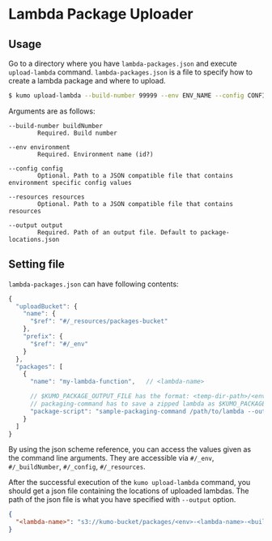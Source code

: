 
# Lambda Package Uploader

## Usage

Go to a directory where you have `lambda-packages.json` and execute `upload-lambda` command.
`lambda-packages.json` is a file to specify how to create a lambda package and where to upload.

```sh
$ kumo upload-lambda --build-number 99999 --env ENV_NAME --config CONFIG_FILE --resources RESOURCES_FILE --output OUTPUT
```

Arguments are as follows:

```
--build-number buildNumber
        Required. Build number

--env environment
        Required. Environment name (id?)

--config config
        Optional. Path to a JSON compatible file that contains environment specific config values

--resources resources
        Optional. Path to a JSON compatible file that contains resources

--output output
        Required. Path of an output file. Default to package-locations.json
```

## Setting file

`lambda-packages.json` can have following contents:

```js
{
  "uploadBucket": {
    "name": {
      "$ref": "#/_resources/packages-bucket"
    },
    "prefix": {
      "$ref": "#/_env"
    }
  },
  "packages": [
    {
      "name": "my-lambda-function",   // <lambda-name>

      // $KUMO_PACKAGE_OUTPUT_FILE has the format: <temp-dir-path>/<env>-<lambda-name>-<build-number>.zip
      // packaging-command has to save a zipped lambda as $KUMO_PACKAGE_OUTPUT_FILE
      "package-script": "sample-packaging-command /path/to/lambda --output $KUMO_PACKAGE_OUTPUT_FILE",
    }
  ]
}
```

By using the json scheme reference, you can access the values given as the command line arguments.
They are accessible via `#/_env`, `#/_buildNumber`, `#/_config`, `#/_resources`.

After the successful execution of the `kumo upload-lambda` command, you should get a json file containing
the locations of uploaded lambdas. The path of the json file is what you have specified with `--output` option.

```json
{
  "<lambda-name>": "s3://kumo-bucket/packages/<env>-<lambda-name>-<build-number>.zip"
}
```
